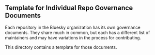 ## Template for Individual Repo Governance Documents

Each repository in the Bluesky organization has its own governance documents.
They share much in common, but each has a different list of maintainers and
may have variations in the process for contributing.

This directory contains a template for those documents.
